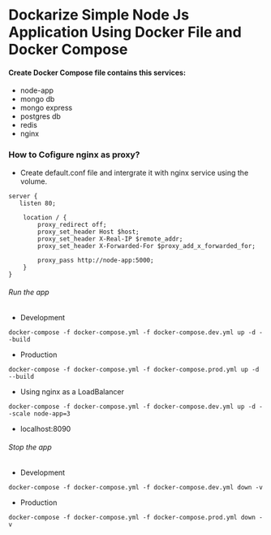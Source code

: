 # Dockarize Simple Node Js Application Using Docker File and Docker Compose
#### Create Docker Compose file contains this services:
- node-app
- mongo db
- mongo express
- postgres db
- redis
- nginx 

### How to Cofigure nginx as proxy?
- Create default.conf file and intergrate it with nginx service using the volume.
```
server { 
   listen 80;

    location / {
        proxy_redirect off;
        proxy_set_header Host $host;
        proxy_set_header X-Real-IP $remote_addr;
        proxy_set_header X-Forwarded-For $proxy_add_x_forwarded_for;

        proxy_pass http://node-app:5000;
    }
}
```

###### Run the app 
- Development 
``` 
docker-compose -f docker-compose.yml -f docker-compose.dev.yml up -d --build 
```
- Production 
``` 
docker-compose -f docker-compose.yml -f docker-compose.prod.yml up -d --build 
```
- Using nginx as a LoadBalancer
```
docker-compose -f docker-compose.yml -f docker-compose.dev.yml up -d --scale node-app=3
```
- localhost:8090
###### Stop the app 
- Development 
```
docker-compose -f docker-compose.yml -f docker-compose.dev.yml down -v
```
- Production 
```
docker-compose -f docker-compose.yml -f docker-compose.prod.yml down -v
```

